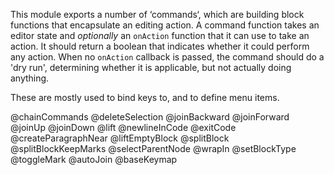 This module exports a number of ‘commands‘, which are building block
functions that encapsulate an editing action. A command function takes
an editor state and _optionally_ an `onAction` function that it can
use to take an action. It should return a boolean that indicates
whether it could perform any action. When no `onAction` callback is
passed, the command should do a 'dry run', determining whether it is
applicable, but not actually doing anything.

These are mostly used to bind keys to, and to define menu items.

@chainCommands
@deleteSelection
@joinBackward
@joinForward
@joinUp
@joinDown
@lift
@newlineInCode
@exitCode
@createParagraphNear
@liftEmptyBlock
@splitBlock
@splitBlockKeepMarks
@selectParentNode
@wrapIn
@setBlockType
@toggleMark
@autoJoin
@baseKeymap
